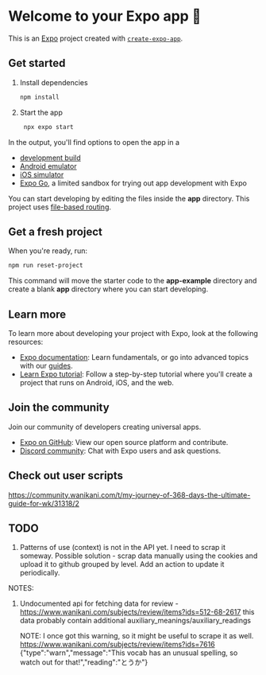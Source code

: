 # Welcome to your Expo app 👋

This is an [Expo](https://expo.dev) project created with [`create-expo-app`](https://www.npmjs.com/package/create-expo-app).

## Get started

1. Install dependencies

   ```bash
   npm install
   ```

2. Start the app

   ```bash
    npx expo start
   ```

In the output, you'll find options to open the app in a

- [development build](https://docs.expo.dev/develop/development-builds/introduction/)
- [Android emulator](https://docs.expo.dev/workflow/android-studio-emulator/)
- [iOS simulator](https://docs.expo.dev/workflow/ios-simulator/)
- [Expo Go](https://expo.dev/go), a limited sandbox for trying out app development with Expo

You can start developing by editing the files inside the **app** directory. This project uses [file-based routing](https://docs.expo.dev/router/introduction).

## Get a fresh project

When you're ready, run:

```bash
npm run reset-project
```

This command will move the starter code to the **app-example** directory and create a blank **app** directory where you can start developing.

## Learn more

To learn more about developing your project with Expo, look at the following resources:

- [Expo documentation](https://docs.expo.dev/): Learn fundamentals, or go into advanced topics with our [guides](https://docs.expo.dev/guides).
- [Learn Expo tutorial](https://docs.expo.dev/tutorial/introduction/): Follow a step-by-step tutorial where you'll create a project that runs on Android, iOS, and the web.

## Join the community

Join our community of developers creating universal apps.

- [Expo on GitHub](https://github.com/expo/expo): View our open source platform and contribute.
- [Discord community](https://chat.expo.dev): Chat with Expo users and ask questions.

## Check out user scripts
https://community.wanikani.com/t/my-journey-of-368-days-the-ultimate-guide-for-wk/31318/2

## TODO
1. Patterns of use (context) is not in the API yet. I need to scrap it someway.
   Possible solution - scrap data manually using the cookies and upload it to
   github grouped by level. Add an action to update it periodically.

NOTES:

1. Undocumented api for fetching data for review - https://www.wanikani.com/subjects/review/items?ids=512-68-2617
   this data probably contain additional auxiliary_meanings/auxiliary_readings

   NOTE: I once got this warning, so it might be useful to scrape it as well.
   https://www.wanikani.com/subjects/review/items?ids=7616
   {"type":"warn","message":"This vocab has an unusual spelling, so watch out for that!","reading":"とうか"}
